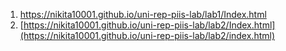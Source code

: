1) https://nikita10001.github.io/uni-rep-piis-lab/lab1/Index.html
2) [https://nikita10001.github.io/uni-rep-piis-lab/lab2/Index.html](https://nikita10001.github.io/uni-rep-piis-lab/lab2/index.html)
